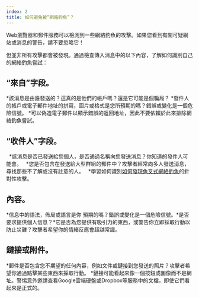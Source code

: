 ```yaml
---
index: 2
title: 如何避免被“網路釣魚”？
---
```

Web瀏覽器和郵件服務可以檢測到一些網絡釣魚的攻擊。如果您看到有關可疑網站或消息的警告，請不要忽略它！

但並非所有攻擊都會被發現。通過檢查傳入消息中的以下內容，了解如何識別自己的網絡釣魚嘗試：

## “來自”字段。

*該消息是由誰發送的？這真的是他們的帳戶嗎？還是它可能是個騙局？
*發件人的帳戶或電子郵件地址的拼寫，圖片或格式是您所預期的嗎？錯誤或變化是一個危險信號。
*可以偽造電子郵件以顯示錯誤的返回地址，因此不要依賴於此來排除網絡釣魚嘗試。

## “收件人”字段。

  *該消息是否已發送給您個人，是否通過名稱向您發送消息？你知道的發件人可能會。
   *您是否包含在發送給大型群組的郵件中？攻擊者經常向多人發送消息，尋找那些不了解或沒有註意的人。
  *學習如何識別[如何發現魚叉式網絡釣魚](umbrella://communications/phishing/beginner/s_how-to-spot-spear-phishing.md)的針對性攻擊。

## 內容。

*信息中的語法，佈局或語言是你
預期的嗎？錯誤或變化是一個危險信號。*是否要求提供個人信息？*它是否為您提供有吸引力的東西，或警告你立即採取行動以防止災難？攻擊者希望你的情緒反應會超越常識。

## 鏈接或附件。
*郵件是否包含您不期望的任何內容，例如文件或鏈接到您發送的照片？攻擊者希望你通過點擊某些東西來採取行動。
*鏈接可能看起來像一個按鈕或圖像而不是網址。警惕意外邀請查看Google雲端硬盤或Dropbox等服務中的文檔，即使它們看起來是正式的。